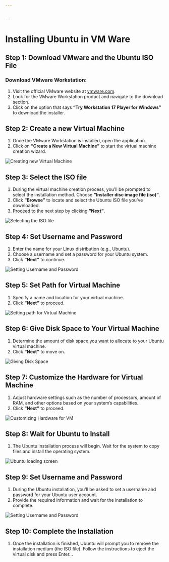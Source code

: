 ```yaml
---


---
```


<h1 id="installing-ubuntu-in-vm-ware">Installing Ubuntu in VM Ware</h1>
<h2 id="step-1-download-vmware-and-the-ubuntu-iso-file">Step 1: Download VMware and the Ubuntu ISO File</h2>
<h3 id="download-vmware-workstation">Download VMware Workstation:</h3>
<ol>
<li>Visit the official VMware website at <a href="https://www.vmware.com/">vmware.com</a>.</li>
<li>Look for the VMware Workstation product and navigate to the download section.</li>
<li>Click on the option that says <strong>“Try Workstation 17 Player for Windows”</strong> to download the installer.</li>
</ol>
<h2 id="step-2-create-a-new-virtual-machine">Step 2: Create a new Virtual Machine</h2>
<ol>
<li>Once the VMware Workstation is installed, open the application.</li>
<li>Click on <strong>“Create a New Virtual Machine”</strong> to start the virtual machine creation wizard.</li>
</ol>
<p><img src="Images/1.png" alt="Creating new Virtual Machine"></p>
<h2 id="step-3-select-the-iso-file">Step 3: Select the ISO file</h2>
<ol>
<li>During the virtual machine creation process, you’ll be prompted to select the installation method. Choose <strong>“Installer disc image file (iso)”</strong>.</li>
<li>Click <strong>“Browse”</strong> to locate and select the Ubuntu ISO file you’ve downloaded.</li>
<li>Proceed to the next step by clicking <strong>“Next”</strong>.</li>
</ol>
<p><img src="Images/2.png" alt="Selecting the ISO file"></p>
<h2 id="step-4-set-username-and-password">Step 4: Set Username and Password</h2>
<ol>
<li>Enter the name for your Linux distribution (e.g., Ubuntu).</li>
<li>Choose a username and set a password for your Ubuntu system.</li>
<li>Click <strong>“Next”</strong> to continue.</li>
</ol>
<p><img src="Images/3.png" alt="Setting Username and Password"></p>
<h2 id="step-5-set-path-for-virtual-machine">Step 5: Set Path for Virtual Machine</h2>
<ol>
<li>Specify a name and location for your virtual machine.</li>
<li>Click <strong>“Next”</strong> to proceed.</li>
</ol>
<p><img src="Images/4.png" alt="Setting path for Virtual Machine"></p>
<h2 id="step-6-give-disk-space-to-your-virtual-machine">Step 6: Give Disk Space to Your Virtual Machine</h2>
<ol>
<li>Determine the amount of disk space you want to allocate to your Ubuntu virtual machine.</li>
<li>Click <strong>“Next”</strong> to move on.</li>
</ol>
<p><img src="Images/5.png" alt="Giving Disk Space"></p>
<h2 id="step-7-customize-the-hardware-for-virtual-machine">Step 7: Customize the Hardware for Virtual Machine</h2>
<ol>
<li>Adjust hardware settings such as the number of processors, amount of RAM, and other options based on your system’s capabilities.</li>
<li>Click <strong>“Next”</strong> to proceed.</li>
</ol>
<p><img src="Images/6.png" alt="Customizing Hardware for VM"></p>
<h2 id="step-8-wait-for-ubuntu-to-install">Step 8: Wait for Ubuntu to Install</h2>
<ol>
<li>The Ubuntu installation process will begin. Wait for the system to copy files and install the operating system.</li>
</ol>
<p><img src="Images/8.png" alt="Ubuntu loading screen"></p>
<h2 id="step-9-set-username-and-password">Step 9: Set Username and Password</h2>
<ol>
<li>During the Ubuntu installation, you’ll be asked to set a username and password for your Ubuntu user account.</li>
<li>Provide the required information and wait for the installation to complete.</li>
</ol>
<p><img src="Images/9.png" alt="Setting Username and Password"></p>
<h2 id="step-10-complete-the-installation">Step 10: Complete the Installation</h2>
<ol>
<li>Once the installation is finished, Ubuntu will prompt you to remove the installation medium (the ISO file). Follow the instructions to eject the virtual disk and press Enter…</li>
</ol>


